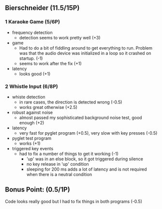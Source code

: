 ## Bierschneider (11.5/15P)

### 1 Karaoke Game (5/6P)

 * frequency detection
   * detection seems to work pretty well (+3)
 * game
   * Had to do a bit of fiddling around to get everything to run. Problem was that the audio device was initialized in a loop so it crashed on startup. (-1)
   * seems to work after the fix (+1)
 * latency
   * looks good (+1)

### 2 Whistle Input (6/8P)

 * whiste detection
   * in rare cases, the direction is detected wrong (-0.5)
   * works great otherwise (+2.5)
 * robust against noise
   * almost passed my sophisticated background noise test, good enough (+2)
 * latency
   * very fast for pyglet program (+0.5), very slow with key presses (-0.5)
 * pyglet test program
   * works (+1)
 * triggered key events
   * had to fix a number of things to get it working (-1)
     * 'up' was in an else block, so it got triggered during silence
     * no key release in 'up' condition
     * sleeping for 200 ms adds a lot of latency and is not required when there is a neutral condition

## Bonus Point: (0.5/1P)

Code looks really good but I had to fix things in both programs (-0.5)
